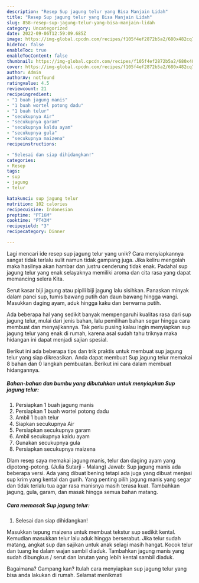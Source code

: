 ```yaml
---
description: "Resep Sup jagung telur yang Bisa Manjain Lidah"
title: "Resep Sup jagung telur yang Bisa Manjain Lidah"
slug: 858-resep-sup-jagung-telur-yang-bisa-manjain-lidah
category: Uncategorized
date: 2022-09-06T12:59:09.685Z
image: https://img-global.cpcdn.com/recipes/f105f4ef2872b5a2/680x482cq70/sup-jagung-telur-foto-resep-utama.jpg
hideToc: false
enableToc: true
enableTocContent: false
thumbnail: https://img-global.cpcdn.com/recipes/f105f4ef2872b5a2/680x482cq70/sup-jagung-telur-foto-resep-utama.jpg
cover: https://img-global.cpcdn.com/recipes/f105f4ef2872b5a2/680x482cq70/sup-jagung-telur-foto-resep-utama.jpg
author: Admin
authorAv: notfound
ratingvalue: 4.5
reviewcount: 21
recipeingredient:
- "1 buah jagung manis"
- "1 buah wortel potong dadu"
- "1 buah telur"
- "secukupnya Air"
- "secukupnya garam"
- "secukupnya kaldu ayam"
- "secukupnya gula"
- "secukupnya maizena"
recipeinstructions:

- "Selesai dan siap dihidangkan!"
categories:
- Resep
tags:
- sup
- jagung
- telur

katakunci: sup jagung telur 
nutrition: 102 calories
recipecuisine: Indonesian
preptime: "PT16M"
cooktime: "PT43M"
recipeyield: "3"
recipecategory: Dinner

---
```





Lagi mencari ide resep sup jagung telur yang unik? Cara menyiapkannya sangat tidak terlalu sulit namun tidak gampang juga. Jika keliru mengolah maka hasilnya akan hambar dan justru cenderung tidak enak. Padahal sup jagung telur yang enak selayaknya memiliki aroma dan cita rasa yang dapat memancing selera Kita.





Serut kasar biji jagung atau pipili biji jagung lalu sisihkan. Panaskan minyak dalam panci sup, tumis bawang putih dan daun bawang hingga wangi. Masukkan daging ayam, aduk hingga kaku dan berwarna putih.

Ada beberapa hal yang sedikit banyak mempengaruhi kualitas rasa dari sup jagung telur, mulai dari jenis bahan, lalu pemilihan bahan segar hingga cara membuat dan menyajikannya. Tak perlu pusing kalau ingin menyiapkan sup jagung telur yang enak di rumah, karena asal sudah tahu triknya maka hidangan ini dapat menjadi sajian spesial.






Berikut ini ada beberapa tips dan trik praktis untuk membuat sup jagung telur yang siap dikreasikan. Anda dapat membuat Sup jagung telur memakai 8 bahan dan 0 langkah pembuatan. Berikut ini cara dalam membuat hidangannya.

<!--inarticleads1-->

##### Bahan-bahan dan bumbu yang dibutuhkan untuk menyiapkan Sup jagung telur:

1. Persiapkan 1 buah jagung manis
1. Persiapkan 1 buah wortel potong dadu
1. Ambil 1 buah telur
1. Siapkan secukupnya Air
1. Persiapkan secukupnya garam
1. Ambil secukupnya kaldu ayam
1. Gunakan secukupnya gula
1. Persiapkan secukupnya maizena


Dlam resep saya memakai jagung manis, telur dan daging ayam yang dipotong-potong. (Julia Sutarji - Malang) Jawab: Sup jagung manis ada beberapa versi. Ada yang dibuat bening tetapi ada juga yang dibuat menjasi sup krim yang kental dan gurih. Yang penting pilih jagung manis yang segar dan tidak terlalu tua agar rasa manisnya masih terasa kuat. Tambahkan jagung, gula, garam, dan masak hingga semua bahan matang. 

<!--inarticleads2-->

##### Cara memasak Sup jagung telur:


1. Selesai dan siap dihidangkan!

Masukkan tepung maizena untuk membuat tekstur sup sedikit kental. Kemudian masukkan telur lalu aduk hingga berserabut. Jika telur sudah matang, angkat sup dan sajikan untuk anak selagi masih hangat. Kocok telur dan tuang ke dalam wajan sambil diaduk. Tambahkan jagung manis yang sudah dibungkus / serut dan larutan yang lebih kental sambil diaduk. 

Bagaimana? Gampang kan? Itulah cara menyiapkan sup jagung telur yang bisa anda lakukan di rumah. Selamat menikmati
